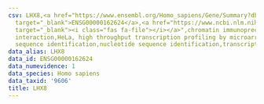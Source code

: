 ```yaml
---
csv: LHX8,<a href="https://www.ensembl.org/Homo_sapiens/Gene/Summary?db=core;g=ENSG00000162624"
  target="_blank">ENSG00000162624</a>,<a href="https://www.ncbi.nlm.nih.gov/pubmed/17216044"
  target="_blank"><i class="fas fa-file"></i></a>",chromatin immunoprecipitation assay,direct
  interaction,HeLa, high throughput transcription profiling by microarray,nucleotide
  sequence identification,nucleotide sequence identification,transcriptional regulation,
data_alias: LHX8
data_id: ENSG00000162624
data_numevidence: 1
data_species: Homo sapiens
data_taxid: '9606'
title: LHX8
---
```

